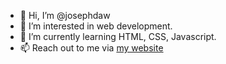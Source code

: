 - 👋 Hi, I’m @josephdaw
- 👀 I’m interested in web development.
- 🌱 I’m currently learning HTML, CSS, Javascript.
- 📫 Reach out to me via [my website](http://www.josephdaw.com)
<!--- - 💞️ I’m looking to collaborate on ...
 --->

<!---
josephdaw/josephdaw is a ✨ special ✨ repository because its `README.md` (this file) appears on your GitHub profile.
You can click the Preview link to take a look at your changes.
--->
